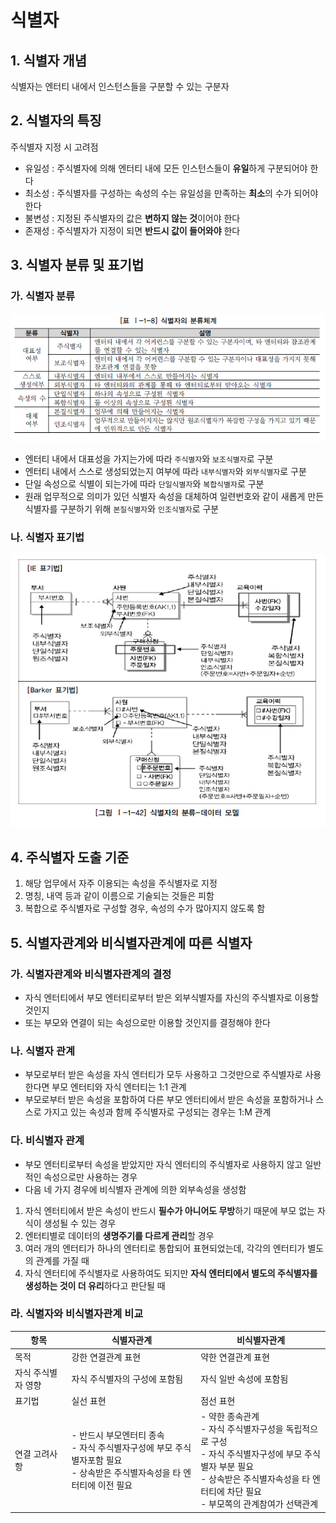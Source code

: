 식별자
========

## 1. 식별자 개념

식별자는 엔터티 내에서 인스턴스들을 구분할 수 있는 구분자

## 2. 식별자의 특징

주식별자 지정 시 고려점

- 유일성 : 주식별자에 의해 엔터티 내에 모든 인스턴스들이 **유일**하게 구분되어야 한다
- 최소성 : 주식별자를 구성하는 속성의 수는 유일성을 만족하는 **최소**의 수가 되어야 한다
- 불변성 : 지정된 주식별자의 값은 **변하지 않는 것**이어야 한다
- 존재성 : 주식별자가 지정이 되면 **반드시 값이 들어와야** 한다


## 3. 식별자 분류 및 표기법

### 가. 식별자 분류

![identifier_classify](../../../img/sql/identifier_classify.jpg)

- 엔터티 내에서 대표성을 가지는가에 따라 `주식별자`와 `보조식별자`로 구분
- 엔터티 내에서 스스로 생성되었는지 여부에 따라 `내부식별자`와 `외부식별자`로 구분
- 단일 속성으로 식별이 되는가에 따라 `단일식별자`와 `복합식별자`로 구분
- 원래 업무적으로 의미가 있던 식별자 속성을 대체하여 일련번호와 같이 새롭게 만든 식별자를 구분하기 위해 `본질식별자`와 `인조식별자`로 구분

### 나. 식별자 표기법

![identifier](../../../img/sql/identifier.jpg)

## 4. 주식별자 도출 기준

1. 해당 업무에서 자주 이용되는 속성을 주식별자로 지정
2. 명칭, 내역 등과 같이 이름으로 기술되는 것들은 피함
3. 복합으로 주식별자로 구성할 경우, 속성의 수가 많아지지 않도록 함

## 5. 식별자관계와 비식별자관계에 따른 식별자

### 가. 식별자관계와 비식별자관계의 결정

- 자식 엔터티에서 부모 엔터티로부터 받은 외부식별자를 자신의 주식별자로 이용할 것인지
- 또는 부모와 연결이 되는 속성으로만 이용할 것인지를 결정해야 한다

### 나. 식별자 관계

- 부모로부터 받은 속성을 자식 엔터티가 모두 사용하고 그것만으로 주식별자로 사용한다면 부모 엔터티와 자식 엔터티는 1:1 관계
- 부모로부터 받은 속성을 포함하여 다른 부모 엔터티에서 받은 속성을 포함하거나 스스로 가지고 있는 속성과 함께 주식별자로 구성되는 경우는 1:M 관계

### 다. 비식별자 관계

- 부모 엔터티로부터 속성을 받았지만 자식 엔터티의 주식별자로 사용하지 않고 일반적인 속성으로만 사용하는 경우
- 다음 네 가지 경우에 비식별자 관계에 의한 외부속성을 생성함

1. 자식 엔터티에서 받은 속성이 반드시 **필수가 아니어도 무방**하기 때문에 부모 없는 자식이 생성될 수 있는 경우
2. 엔터티별로 데이터의 **생명주기를 다르게 관리**할 경우
3. 여러 개의 엔터티가 하나의 엔터티로 통합되어 표현되었는데, 각각의 엔터티가 별도의 관계를 가질 때
4. 자식 엔터티에 주식별자로 사용하여도 되지만 **자식 엔터티에서 별도의 주식별자를 생성하는 것이 더 유리**하다고 판단될 때


### 라. 식별자와 비식별자관계 비교

| 항목 | 식별자관계 | 비식별자관계 |
|-|-|-|
| 목적 | 강한 연결관계 표현 | 약한 연결관계 표현 |
| 자식 주식별자 영향 | 자식 주식별자의 구성에 포함됨 | 자식 일반 속성에 포함됨 |
| 표기법 | 실선 표현 | 점선 표현 |
| 연결 고려사항 | - 반드시 부모엔터티 종속<br>- 자식 주식별자구성에 부모 주식별자포함 필요<br>- 상속받은 주식별자속성을 타 엔터티에 이전 필요 | - 약한 종속관계<br>- 자식 주식별자구성을 독립적으로 구성<br>- 자식 주식별자구성에 부모 주식별자 부분 필요<br>- 상속받은 주식별자속성을 타 엔터티에 차단 필요<br>- 부모쪽의 관계참여가 선택관계 |